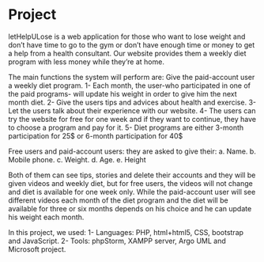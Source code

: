 # Project
letHelpULose is a web application for those who want to lose weight and don’t have time to go to the gym or don’t have enough time or money to get a help from a health consultant. Our website provides them a weekly diet program with less money while they’re at home.

The main functions the system will perform are:
Give the paid-account user a weekly diet program.
1- Each month, the user-who participated in one of the paid programs- will update his weight in order to give him the next month diet.
2- Give the users tips and advices about health and exercise.
3- Let the users talk about their experience with our website.
4- The users can try the website for free for one week and if they want to continue, they have to choose a program and pay for it.
5- Diet programs are either 3-month participation for 25$ or 6-month participation for 40$

Free users and paid-account users: they are asked to give their:
a. Name.
b. Mobile phone.
c. Weight.
d. Age.
e. Height

Both of them can see tips, stories and delete their accounts and they will be given videos and weekly diet, but for free users, the videos will not change and diet is available for one week only. While the paid-account user will see different videos each month of the diet program and the diet will be available for three or six months depends on his choice and he can update his weight each month.

In this project, we used:
1- Languages: PHP, html+html5, CSS, bootstrap and JavaScript.
2- Tools: phpStorm, XAMPP server, Argo UML and Microsoft project.
